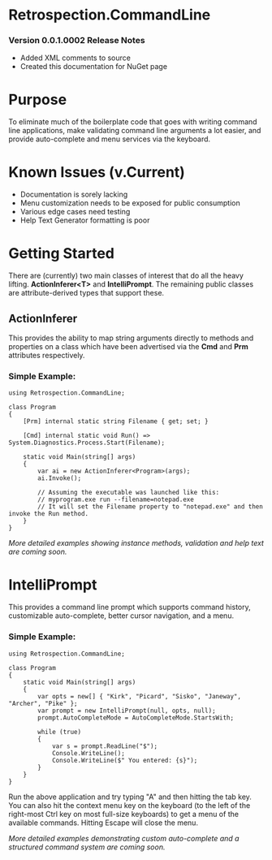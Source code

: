 # Retrospection.CommandLine

### Version 0.0.1.0002 Release Notes
- Added XML comments to source
- Created this documentation for NuGet page

# Purpose
To eliminate much of the boilerplate code that goes with writing command line applications, make validating command line arguments a lot easier, and provide auto-complete and menu services via the keyboard.

# Known Issues (v.Current)
- Documentation is sorely lacking
- Menu customization needs to be exposed for public consumption
- Various edge cases need testing
- Help Text Generator formatting is poor

# Getting Started
There are (currently) two main classes of interest that do all the heavy lifting.  **ActionInferer\<T\>** and **IntelliPrompt**.  The remaining public classes are attribute-derived types that support these.

## ActionInferer
This provides the ability to map string arguments directly to methods and properties on a class which have been advertised via the **Cmd** and **Prm** attributes respectively.  

### Simple Example:
```
using Retrospection.CommandLine;

class Program
{
    [Prm] internal static string Filename { get; set; }

    [Cmd] internal static void Run() => System.Diagnostics.Process.Start(Filename);
    
    static void Main(string[] args)
    {
        var ai = new ActionInferer<Program>(args);
        ai.Invoke();

        // Assuming the executable was launched like this:
        // myprogram.exe run --filename=notepad.exe
        // It will set the Filename property to "notepad.exe" and then invoke the Run method.
    }
}
```
*More detailed examples showing instance methods, validation and help text are coming soon.*


# IntelliPrompt
This provides a command line prompt which supports command history, customizable auto-complete, better cursor navigation, and a menu.

### Simple Example:
```
using Retrospection.CommandLine;

class Program
{
    static void Main(string[] args)
    {
        var opts = new[] { "Kirk", "Picard", "Sisko", "Janeway", "Archer", "Pike" };
        var prompt = new IntelliPrompt(null, opts, null);
        prompt.AutoCompleteMode = AutoCompleteMode.StartsWith;
        
        while (true)
        {
            var s = prompt.ReadLine("$");
            Console.WriteLine();
            Console.WriteLine($" You entered: {s}");
        }
    }
}
```
Run the above application and try typing "A" and then hitting the tab key.  You can also hit the context menu key on the keyboard (to the left of the right-most Ctrl key on most full-size keyboards) to get a menu of the available commands.  Hitting Escape will close the menu.

*More detailed examples demonstrating custom auto-complete and a structured command system are coming soon.*